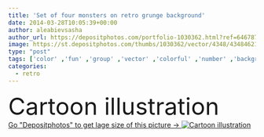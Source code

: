 ```yaml
---
title: 'Set of four monsters on retro grunge background'
date: 2014-03-28T10:05:39+00:00
author: aleabievsasha
author_url: https://depositphotos.com/portfolio-1030362.html?ref=64678756
image: https://st.depositphotos.com/thumbs/1030362/vector/4348/43484621/api_thumb_450.jpg?forcejpeg=true
type: "post"
tags: ['color' ,'fun' ,'group' ,'vector' ,'colorful' ,'number' ,'backgrounds' ,'illustration' ,'design' ,'set' ,'small' ,'isolated' ,'person' ,'art' ,'cheerful' ,'cute' ,'black' ,'silhouette' ,'style' ,'grunge' ,'old' ,'retro' ,'cartoon' ,'eyes' ,'pretty' ,'bizarre' ,'robot' ,'characters' ,'humor' ,'bacterium' ,'horror' ,'halloween' ,'four' ,'monster' ,'kind' ,'alien' ,'devil' ,'demon' ,'ghost' ,'angel' ,'caricature' ]
categories: 
  - retro
---
```

<div aling="center">
            <font size="60"> Cartoon illustration</font>   
</div>
<div>
    <a href='https://depositphotos.com/43484621/stock-illustration-set-of-four-monsters-on.html?ref=64678756' target=_blank > Go "Depositphotos" to get lage size of this picture ->
        <img href='https://depositphotos.com/43484621/stock-illustration-set-of-four-monsters-on.html?ref=64678756' src='https://st.depositphotos.com/1030362/4348/v/950/depositphotos_43484621-stock-illustration-set-of-four-monsters-on.jpg?forcejpeg=true' alt='Cartoon illustration' >
    </a>
</div>
